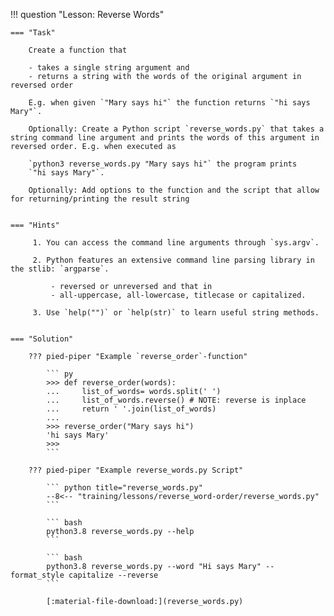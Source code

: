 !!! question "Lesson: Reverse Words"

    === "Task"

        Create a function that
      
        - takes a single string argument and
        - returns a string with the words of the original argument in reversed order

        E.g. when given `"Mary says hi"` the function returns `"hi says Mary"`.

        Optionally: Create a Python script `reverse_words.py` that takes a string command line argument and prints the words of this argument in reversed order. E.g. when executed as
      
        `python3 reverse_words.py "Mary says hi"` the program prints
        `"hi says Mary"`.

        Optionally: Add options to the function and the script that allow for returning/printing the result string


    === "Hints"

         1. You can access the command line arguments through `sys.argv`.

         2. Python features an extensive command line parsing library in the stlib: `argparse`.

             - reversed or unreversed and that in
             - all-uppercase, all-lowercase, titlecase or capitalized.

         3. Use `help("")` or `help(str)` to learn useful string methods.

   
    === "Solution"

        ??? pied-piper "Example `reverse_order`-function"

            ``` py
            >>> def reverse_order(words):
            ...     list_of_words= words.split(' ')
            ...     list_of_words.reverse() # NOTE: reverse is inplace
            ...     return ' '.join(list_of_words)
            ... 
            >>> reverse_order("Mary says hi")
            'hi says Mary'
            >>>
            ```

        ??? pied-piper "Example reverse_words.py Script"

            ``` python title="reverse_words.py"
            --8<-- "training/lessons/reverse_word-order/reverse_words.py"
            ```

            ``` bash
            python3.8 reverse_words.py --help
            ```

            ``` bash
            python3.8 reverse_words.py --word "Hi says Mary" --format_style capitalize --reverse
            ```

            [:material-file-download:](reverse_words.py)

